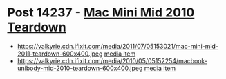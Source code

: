 # Post 14237 - [Mac Mini Mid 2010 Teardown](https://www.ifixit.com/News/14237/mac-mini-mid-2010-teardown)

- https://valkyrie.cdn.ifixit.com/media/2011/07/05153021/mac-mini-mid-2011-teardown-600x400.jpeg [media item](media-28452.md)
- https://valkyrie.cdn.ifixit.com/media/2010/05/05152254/macbook-unibody-mid-2010-teardown-600x400.jpeg [media item](media-28544.md)